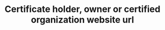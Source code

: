 ---
title: 'Certificate holder, owner or certified organization website url'
field: 'is.certifiedOrganization.url'
slug: 'is-certifiedorganization-url'
description: 'URL of the organization'
required: False
module: 'Certificate Holder, Owner or Certified organization'
cluster: 'Certification'
policy: 'Url. Single value only.'
layout: 'home'
---
